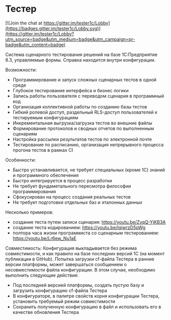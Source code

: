 # Тестер

[![Join the chat at https://gitter.im/tester1c/Lobby](https://badges.gitter.im/tester1c/Lobby.svg)](https://gitter.im/tester1c/Lobby?utm_source=badge&utm_medium=badge&utm_campaign=pr-badge&utm_content=badge)

Система сценарного тестирования решений на базе 1С:Предприятие 8.3, управляемые формы.
Cправка находится внутри конфигурации.

Возможности:
- Программирование и запуск сложных сценарных тестов в одной среде
- Глубокое тестирование интерфейса и бизнес логики
- Запись работы пользователя с переводом сценария в программный код
- Организация коллективной работы по созданию базы тестов
- Гибкий ролевой доступ, раздельный RLS-доступ пользователей к тестируемым конфигурациям
- Инкрементальная выгрузка/загрузка тестов во внешние файлы
- Формирование протоколов и сводных отчетов по выполненным сценариям
- Настройка рассылки результатов тестов по электронной почте
- Тестирование по расписанию, организация непрерывного процесса прогона тестов в рамках CI

Особенности:
- Быстро устанавливается, не требует специальных (кроме 1С) знаний и программного обеспечения
- Быстро интегрируется в процесс разработки
- Не требует фундаметального пересмотра философии программирования
- Сфокусирован на процесс создания реальных тестов
- Не требует подготовки отдельных баз и эталонных данных

Несколько примеров:
- создание теста путем записи сценария: https://youtu.be/ZyqQ-YjKB3A
- создание теста кодированием: https://youtu.be/IqiwrzD5pWg
- полтора часа жизни программиста со сценарным тестированием: https://youtu.be/Lr6ew_Nu1aE

Совместимость:
Конфигурация выкладывается без режима совместимости, и как правило на базе последних версий 1С (на момент публикации в GitHub). Попытка загрузки cf-файла Тестера в ранние версии платформы, может завершаться сообщением о несовместимости файла конфигурации.
В этом случае, необходимо выполнить следующие действия:
- Под последней версией платформы, создать пустую базу и загрузить конфигурацию cf-файла Тестера
- В конфигураторе, в палитре свойств корня конфигурации Тестера, установить требуемый режим совместимости
- Сохранить полученную конфигурацию в файл и использовать его в качестве обновления Тестера

